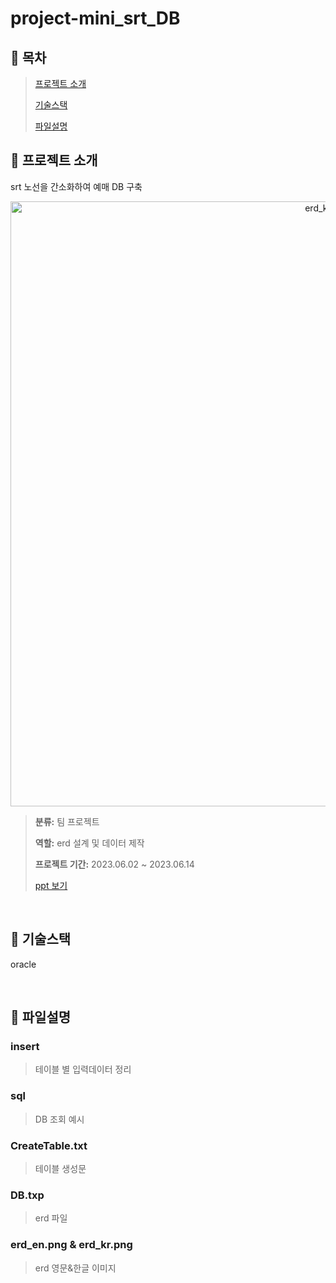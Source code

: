 # project-mini_srt_DB
## 🚄 목차
> [프로젝트 소개](#-프로젝트-소개)
> 
> [기술스택](#-기술스택)
> 
> [파일설명](#-파일설명)

## 🚄 프로젝트 소개
srt 노선을 간소화하여 예매 DB 구축

<p align="center">
  <img width="968" alt="erd_kr" src="https://github.com/CSeJin/project-mini_srt_DB/assets/127668461/0cb1b4f8-73a2-44eb-bd83-e35d4b77e9fb" width="500">
</p>

> **분류:** 팀 프로젝트
>
> **역할:** erd 설계 및 데이터 제작
>
> **프로젝트 기간:** 2023.06.02 ~ 2023.06.14
>
> [ppt 보기](https://drive.google.com/file/d/1RRGKuvtyVN2hu99H8Bdg0OiSshydcVvG/view?usp=sharing)
<br>

## 🚄 기술스택
oracle

<br>

## 🚄 파일설명
### insert
> 테이블 별 입력데이터 정리
### sql
> DB 조회 예시
### CreateTable.txt
> 테이블 생성문
### DB.txp
> erd 파일
### erd_en.png & erd_kr.png
> erd 영문&한글 이미지 
